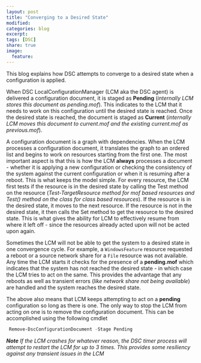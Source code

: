 ```yaml
---
layout: post
title: "Converging to a Desired State"
modified:
categories: blog
excerpt:
tags: [DSC]
share: true
image:
  feature:
---
```


This blog explains how DSC attempts to converge to a desired state when a configuration is applied.

When DSC LocalConfigurationManager (LCM aka the DSC agent) is delivered a configuration document, it is staged as **Pending** (*internally LCM stores this document as pending.mof*). This indicates to the LCM that it needs to work on this configuration until the desired state is reached.  Once the desired state is reached, the document is staged as **Current** (*internally LCM moves this document to current.mof and the existing current.mof as previous.mof*). 

A configuration document is a graph with dependencies. When the LCM processes a configuration document, it translates the graph to an ordered list and begins to work on resources starting from the first one. The most important aspect is that this is how the LCM **always** processes a document - whether it is applying a new configuration or checking the consistency of the system against the current configuration or when it is resuming after a reboot. This is what keeps the model simple. For every resource, the LCM first tests if the resource is in the desired state by calling the Test method on the resource (*Test-TargetResource method for mof based resources and Test() method on the class for class based resources*). If the resource is in the desired state, it moves to the next resource. If the resource is not in the desired state, it then calls the Set method to get the resource to the desired state. This is what gives the ability for LCM to effectively resume from where it left off - since the resources already acted upon will not be acted upon again. 

Sometimes the LCM will not be able to get the system to a desired state in one convergence cycle. For example, a ```WindowsFeature``` resource requested a reboot or a source network share for a ```File``` resource was not available. Any time the LCM starts it checks for the presence of a **pending.mof** which indicates that the system has not reached the desired state - in which case the LCM tries to act on the same. This provides the advantage that any reboots as well as transient errors  (*like network share not being available*) are handled and the system reaches the desired state. 

The above also means that LCM keeps attempting to act on a **pending** configuration so long as there is one. The only way to stop the LCM from acting on one is to remove the configuration document. This can be accomplished using the following cmdlet

```PowerShell
 Remove-DscConfigurationDocument -Stage Pending 
```

***Note*** *If the LCM crashes for whatever reason, the DSC timer process will attempt to restart the LCM for up to 3 times. This provides some resiliency against any transient issues in the LCM*

